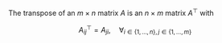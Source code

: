 The transpose of an $m \times n$ matrix $A$ is an $n \times m$ matrix $A^\top$ with

$$
A^\top_{ij} = A_{ji},\quad \forall_{i \in \{1, \dots, n\}, j \in \{1, \dots, m\}}
$$